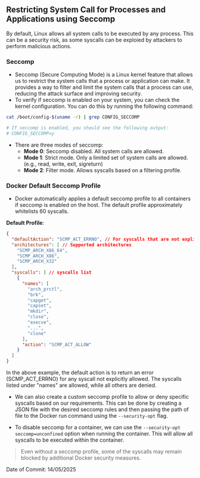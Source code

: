 ## Restricting System Call for Processes and Applications using Seccomp

By default, Linux allows all system calls to be executed by any process. This can be a security risk, as some syscalls can be exploied by attackers to perform malicious actions. 

### Seccomp

- Seccomp (Secure Computing Mode) is a Linux kernel feature that allows us to restrict the system calls that a process or application can make. It provides a way to filter and limit the system calls that a process can use, reducing the attack surface and improving security.<br>
- To verify if seccomp is enabled on your system, you can check the kernel configuration. You can do this by running the following command:
```bash
cat /boot/config-$(uname -r) | grep CONFIG_SECCOMP

# If seccomp is enabled, you should see the following output:
# CONFIG_SECCOMP=y
```
- There are three modes of seccomp:
    - **Mode 0**: Seccomp disabled. All system calls are allowed.
    - **Mode 1**: Strict mode. Only a limited set of system calls are allowed.(e.g., read, write, exit, sigreturn)
    - **Mode 2**: Filter mode. Allows syscalls based on a filtering profile.

### Docker Default Seccomp Profile

- Docker automatically applies a default seccomp profile to all containers if seccomp is enabled on the host. The default profile approximately whitelists 60 syscalls.<br>

**Default Profile**:

```json
{
  "defaultAction": "SCMP_ACT_ERRNO", // For syscalls that are not explicitly specified in the syscalls list
  "architectures": [ // Supported architectures
    "SCMP_ARCH_X86_64",
    "SCMP_ARCH_X86",
    "SCMP_ARCH_X32"
  ],
  "syscalls": [ // syscalls list
    {
      "names": [
        "arch_prctl",
        "brk",
        "capget",
        "capset",
        "mkdir",
        "close",
        "execve",
        "...",
        "clone"
      ],
      "action": "SCMP_ACT_ALLOW"
    }
  ]
}
```
In the above example, the default action is to return an error (SCMP_ACT_ERRNO) for any syscall not explicitly allowed. The syscalls listed under "names" are allowed, while all others are denied.<br>

- We can also create a custom seccomp profile to allow or deny specific syscalls based on our requirements. This can be done by creating a JSON file with the desired seccomp rules and then passing the path of file to the Docker run command using the `--security-opt` flag.<br>

- To disable seccomp for a container, we can use the `--security-opt seccomp=unconfined` option when running the container. This will allow all syscalls to be executed within the container.<br>

> Even without a seccomp profile, some of the syscalls may remain blocked by additional Docker security measures.

Date of Commit: 14/05/2025
